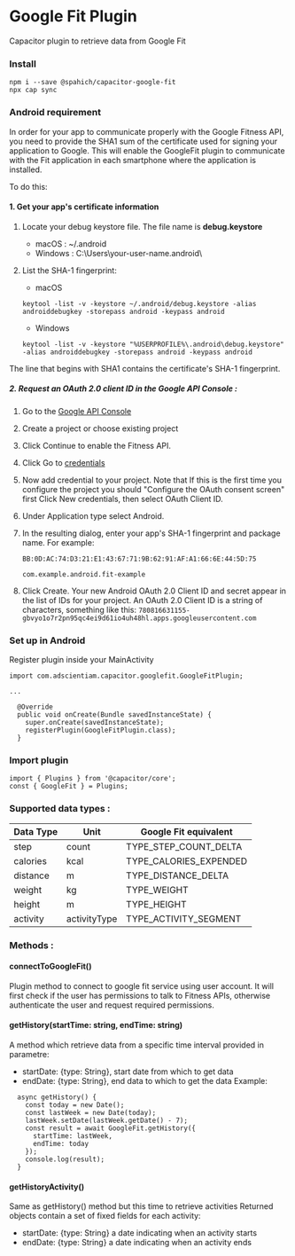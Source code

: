 # Google Fit Plugin

Capacitor plugin to retrieve data from Google Fit

### Install

```
npm i --save @spahich/capacitor-google-fit
npx cap sync
```

### Android requirement

In order for your app to communicate properly with the Google Fitness API, you need to provide the SHA1 sum of the certificate used for signing your application to Google. This will enable the GoogleFit plugin to communicate with the Fit application in each smartphone where the application is installed.

To do this:

#### 1. Get your app's certificate information

1. Locate your debug keystore file. The file name is **debug.keystore**

   - macOS : ~/.android
   - Windows : C:\Users\your-user-name\.android\

2. List the SHA-1 fingerprint:

   - macOS

   ```
   keytool -list -v -keystore ~/.android/debug.keystore -alias androiddebugkey -storepass android -keypass android
   ```

   - Windows

   ```
   keytool -list -v -keystore "%USERPROFILE%\.android\debug.keystore" -alias androiddebugkey -storepass android -keypass android
   ```

The line that begins with SHA1 contains the certificate's SHA-1 fingerprint.

##### 2. Request an OAuth 2.0 client ID in the Google API Console :

1. Go to the [Google API Console](https://console.developers.google.com/flows/enableapi?apiid=fitness)
2. Create a project or choose existing project
3. Click Continue to enable the Fitness API.
4. Click Go to [credentials](https://console.cloud.google.com/apis/credentials)
5. Now add credential to your project.
   Note that If this is the first time you configure the project you should "Configure the OAuth consent screen" first
   Click New credentials, then select OAuth Client ID.
6. Under Application type select Android.
7. In the resulting dialog, enter your app's SHA-1 fingerprint and package name. For example:

   ```
   BB:0D:AC:74:D3:21:E1:43:67:71:9B:62:91:AF:A1:66:6E:44:5D:75

   com.example.android.fit-example
   ```

8. Click Create. Your new Android OAuth 2.0 Client ID and secret appear in the list of IDs for your project.
   An OAuth 2.0 Client ID is a string of characters, something like this:
   `780816631155-gbvyo1o7r2pn95qc4ei9d61io4uh48hl.apps.googleusercontent.com`

### Set up in Android

Register plugin inside your MainActivity

```
import com.adscientiam.capacitor.googlefit.GoogleFitPlugin;

...

  @Override
  public void onCreate(Bundle savedInstanceState) {
    super.onCreate(savedInstanceState);
    registerPlugin(GoogleFitPlugin.class);
  }
```

### Import plugin

```
import { Plugins } from '@capacitor/core';
const { GoogleFit } = Plugins;
```

### Supported data types :

| Data Type | Unit         | Google Fit equivalent  |
| --------- | ------------ | ---------------------- |
| step      | count        | TYPE_STEP_COUNT_DELTA  |
| calories  | kcal         | TYPE_CALORIES_EXPENDED |
| distance  | m            | TYPE_DISTANCE_DELTA    |
| weight    | kg           | TYPE_WEIGHT            |
| height    | m            | TYPE_HEIGHT            |
| activity  | activityType | TYPE_ACTIVITY_SEGMENT  |

### Methods :

#### connectToGoogleFit()

Plugin method to connect to google fit service using user account.
It will first check if the user has permissions to talk to Fitness APIs,
otherwise authenticate the user and request required permissions.

#### getHistory(startTime: string, endTime: string)

A method which retrieve data from a specific time interval provided in parametre:

- startDate: {type: String}, start date from which to get data
- endDate: {type: String}, end data to which to get the data
  Example:

```
  async getHistory() {
    const today = new Date();
    const lastWeek = new Date(today);
    lastWeek.setDate(lastWeek.getDate() - 7);
    const result = await GoogleFit.getHistory({
      startTime: lastWeek,
      endTime: today
    });
    console.log(result);
  }
```

#### getHistoryActivity()

Same as getHistory() method but this time to retrieve activities
Returned objects contain a set of fixed fields for each activity:

- startDate: {type: String} a date indicating when an activity starts
- endDate: {type: String} a date indicating when an activity ends
